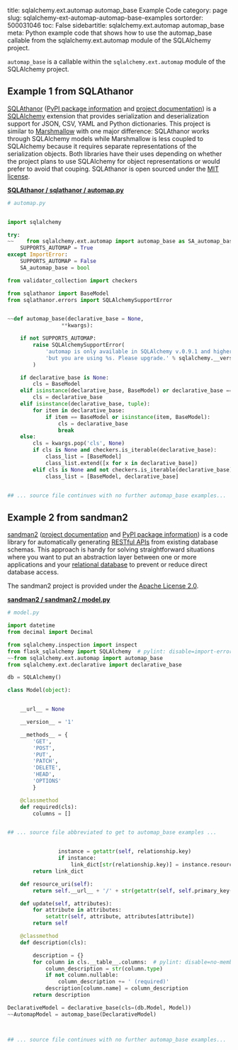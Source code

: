 title: sqlalchemy.ext.automap automap_base Example Code
category: page
slug: sqlalchemy-ext-automap-automap-base-examples
sortorder: 500031046
toc: False
sidebartitle: sqlalchemy.ext.automap automap_base
meta: Python example code that shows how to use the automap_base callable from the sqlalchemy.ext.automap module of the SQLAlchemy project.


`automap_base` is a callable within the `sqlalchemy.ext.automap` module of the SQLAlchemy project.



## Example 1 from SQLAthanor
[SQLAthanor](https://github.com/insightindustry/sqlathanor)
([PyPI package information](https://pypi.org/project/sqlathanor/)
and
[project documentation](https://sqlathanor.readthedocs.io/en/latest/index.html))
is a [SQLAlchemy](/sqlalchemy.html) extension that provides serialization and
deserialization support for JSON, CSV, YAML and Python dictionaries.
This project is similar to [Marshmallow](https://marshmallow.readthedocs.io/en/stable/)
with one major difference: SQLAthanor works through SQLAlchemy models
while Marshmallow is less coupled to SQLAlchemy because it requires
separate representations of the serialization objects. Both libraries
have their uses depending on whether the project plans to use SQLAlchemy
for object representations or would prefer to avoid that couping.
SQLAthanor is open sourced under the
[MIT license](https://github.com/insightindustry/sqlathanor/blob/master/LICENSE).

[**SQLAthanor / sqlathanor / automap.py**](https://github.com/insightindustry/sqlathanor/blob/master/sqlathanor/./automap.py)

```python
# automap.py


import sqlalchemy

try:
~~    from sqlalchemy.ext.automap import automap_base as SA_automap_base
    SUPPORTS_AUTOMAP = True
except ImportError:
    SUPPORTS_AUTOMAP = False
    SA_automap_base = bool

from validator_collection import checkers

from sqlathanor import BaseModel
from sqlathanor.errors import SQLAlchemySupportError


~~def automap_base(declarative_base = None,
                 **kwargs):

    if not SUPPORTS_AUTOMAP:
        raise SQLAlchemySupportError(
            'automap is only available in SQLAlchemy v.0.9.1 and higher, ' + \
            'but you are using %s. Please upgrade.' % sqlalchemy.__version__
        )

    if declarative_base is None:
        cls = BaseModel
    elif isinstance(declarative_base, BaseModel) or declarative_base == BaseModel:
        cls = declarative_base
    elif isinstance(declarative_base, tuple):
        for item in declarative_base:
            if item == BaseModel or isinstance(item, BaseModel):
                cls = declarative_base
                break
    else:
        cls = kwargs.pop('cls', None)
        if cls is None and checkers.is_iterable(declarative_base):
            class_list = [BaseModel]
            class_list.extend([x for x in declarative_base])
        elif cls is None and not checkers.is_iterable(declarative_base):
            class_list = [BaseModel, declarative_base]


## ... source file continues with no further automap_base examples...

```


## Example 2 from sandman2
[sandman2](https://github.com/jeffknupp/sandman2)
([project documentation](https://sandman2.readthedocs.io/en/latest/)
and
[PyPI package information](https://pypi.org/project/sandman2/))
is a code library for automatically generating
[RESTful APIs](/application-programming-interfaces.html) from
existing database schemas. This approach is handy for solving
straightforward situations where you want to put an abstraction
layer between one or more applications and your
[relational database](/databases.html) to prevent or reduce
direct database access.

The sandman2 project is provided under the
[Apache License 2.0](https://github.com/jeffknupp/sandman2/blob/master/LICENSE).

[**sandman2 / sandman2 / model.py**](https://github.com/jeffknupp/sandman2/blob/master/sandman2/./model.py)

```python
# model.py

import datetime
from decimal import Decimal

from sqlalchemy.inspection import inspect
from flask_sqlalchemy import SQLAlchemy  # pylint: disable=import-error,no-name-in-module
~~from sqlalchemy.ext.automap import automap_base
from sqlalchemy.ext.declarative import declarative_base

db = SQLAlchemy()

class Model(object):


    __url__ = None

    __version__ = '1'

    __methods__ = {
        'GET',
        'POST',
        'PUT',
        'PATCH',
        'DELETE',
        'HEAD',
        'OPTIONS'
        }

    @classmethod
    def required(cls):
        columns = []


## ... source file abbreviated to get to automap_base examples ...


                instance = getattr(self, relationship.key)
                if instance:
                    link_dict[str(relationship.key)] = instance.resource_uri()
        return link_dict

    def resource_uri(self):
        return self.__url__ + '/' + str(getattr(self, self.primary_key()))

    def update(self, attributes):
        for attribute in attributes:
            setattr(self, attribute, attributes[attribute])
        return self

    @classmethod
    def description(cls):

        description = {}
        for column in cls.__table__.columns:  # pylint: disable=no-member
            column_description = str(column.type)
            if not column.nullable:
                column_description += ' (required)'
            description[column.name] = column_description
        return description

DeclarativeModel = declarative_base(cls=(db.Model, Model))
~~AutomapModel = automap_base(DeclarativeModel)



## ... source file continues with no further automap_base examples...

```

